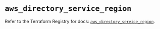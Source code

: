 # `aws_directory_service_region`

Refer to the Terraform Registry for docs: [`aws_directory_service_region`](https://registry.terraform.io/providers/hashicorp/aws/6.8.0/docs/resources/directory_service_region).
